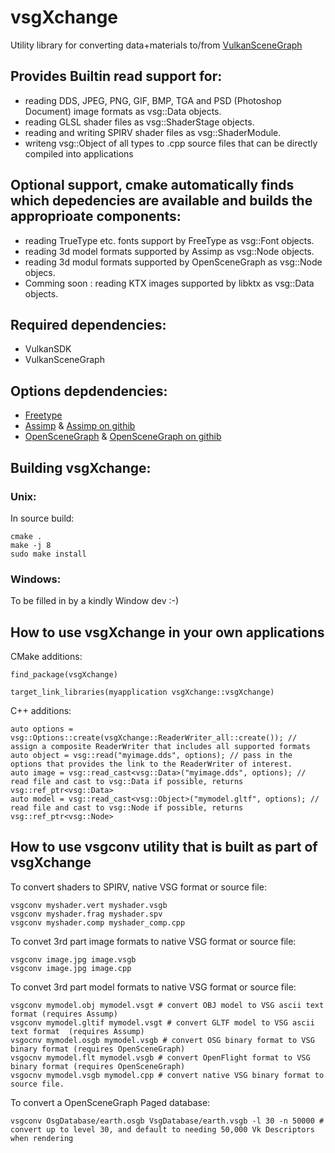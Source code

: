 # vsgXchange
Utility library for converting data+materials to/from [VulkanSceneGraph](https://github.com/vsg-dev/VulkanSceneGraph)

## Provides Builtin read support for:

* reading DDS, JPEG, PNG, GIF, BMP, TGA and PSD (Photoshop Document) image formats as vsg::Data objects.
* reading GLSL shader files as vsg::ShaderStage objects.
* reading and writing SPIRV shader files as vsg::ShaderModule.
* writeng vsg::Object of all types to .cpp source files that can be directly compiled into applications

## Optional support, cmake automatically finds which depedencies are available and builds the approprioate components:

* reading TrueType etc. fonts support by FreeType as vsg::Font objects.
* reading 3d model formats supported by Assimp as vsg::Node objects.
* reading 3d modul formats supported by OpenSceneGraph as vsg::Node objecs.
* Comming soon : reading KTX images supported by libktx as vsg::Data objects.

## Required dependencies:

* VulkanSDK
* VulkanSceneGraph

## Options depdendencies:

* [Freetype](https://www.freetype.org/)
* [Assimp](https://www.assimp.org/) & [Assimp on githib](https://github.com/assimp/assimp)
* [OpenSceneGraph](http://www.openscenegraph.org/) & [OpenSceneGraph on githib](https://github.com/openscenegraph/OpenSceneGraph)

## Building vsgXchange:

### Unix:

In source build:

    cmake .
    make -j 8
    sudo make install

### Windows:

To be filled in by a kindly Window dev :-)

## How to use vsgXchange in your own applications

CMake additions:

    find_package(vsgXchange)

    target_link_libraries(myapplication vsgXchange::vsgXchange)

C++ additions:

    auto options = vsg::Options::create(vsgXchange::ReaderWriter_all::create()); // assign a composite ReaderWriter that includes all supported formats
    auto object = vsg::read("myimage.dds", options); // pass in the options that provides the link to the ReaderWriter of interest.
    auto image = vsg::read_cast<vsg::Data>("myimage.dds", options); // read file and cast to vsg::Data if possible, returns vsg::ref_ptr<vsg::Data>
    auto model = vsg::read_cast<vsg::Object>("mymodel.gltf", options); // read file and cast to vsg::Node if possible, returns vsg::ref_ptr<vsg::Node>

## How to use vsgconv utility that is built as part of vsgXchange

To convert shaders to SPIRV, native VSG format or source file:

    vsgconv myshader.vert myshader.vsgb
    vsgconv myshader.frag myshader.spv
    vsgconv myshader.comp myshader_comp.cpp

To convet 3rd part image formats to native VSG format or source file:

    vsgconv image.jpg image.vsgb
    vsgconv image.jpg image.cpp

To convet 3rd part model formats to native VSG format or source file:

    vsgconv mymodel.obj mymodel.vsgt # convert OBJ model to VSG ascii text format (requires Assump)
    vsgconv mymodel.gltif mymodel.vsgt # convert GLTF model to VSG ascii text format  (requires Assump)
    vsgocnv mymodel.osgb mymodel.vsgb # convert OSG binary format to VSG binary format (requires OpenSceneGraph)
    vsgocnv mymodel.flt mymodel.vsgb # convert OpenFlight format to VSG binary format (requires OpenSceneGraph)
    vsgocnv mymodel.vsgb mymodel.cpp # convert native VSG binary format to source file.


To convert a OpenSceneGraph Paged database:

    vsgconv OsgDatabase/earth.osgb VsgDatabase/earth.vsgb -l 30 -n 50000 # convert up to level 30, and default to needing 50,000 Vk Descriptors when rendering

